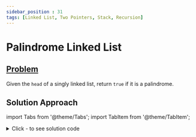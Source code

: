 ```yaml
---
sidebar_position : 31
tags: [Linked List, Two Pointers, Stack, Recursion]
---
```


# Palindrome Linked List

## [Problem](https://leetcode.com/problems/palindrome-linked-list/)

<p>Given the <code>head</code> of a singly linked list, return <code>true</code> if it is a palindrome.</p>

## Solution Approach


import Tabs from '@theme/Tabs';
import TabItem from '@theme/TabItem';

<details><summary>Click - to see solution code</summary>

<Tabs>
<TabItem value="cpp" label="C++">

```cpp
class Solution {
   public:
    bool isPalindrome(ListNode* head) {
        vector<int> a, b;
        while (head) {
            a.push_back(head->val);
            head = head->next;
        }
        b = a;
        reverse(b.begin(), b.end());
        if (a == b) return true;
        return false;
    }
};

```
</TabItem>
</Tabs>

</details>
